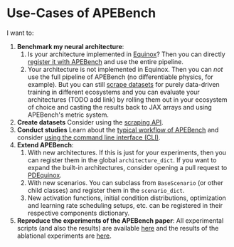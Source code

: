 # Use-Cases of APEBench

I want to:

1. **Benchmark my neural architecture**:
    1. Is your architecture implemented in
       [Equinox](https://github.com/patrick-kidger/equinox)? Then you can
       directly [register it with APEBench](extending_apebench.md) and use the entire
       pipeline.
    2. Your architecture is not implemented in Equinox. Then you can *not* use
       the full pipeline of APEBench (no differentiable physics, for example).
       But you can still [scrape datasets](examples/scrape_datasets.ipynb) for
       purely data-driven training in different ecosystems and you can evaluate
       your architectures (TODO add link) by rolling them out in your ecosystem
       of choice and casting the results back to JAX arrays and using APEBench's
       metric system.
2. **Create datasets** Consider using the [scraping API](examples/scrape_datasets.ipynb).
3. **Conduct studies** Learn about the [typical workflow of
   APEBench](typical_workflow.md) and consider [using the command line interface
   (CLI)](using_cli.md).
4. **Extend APEBench**:
    1. With new architectures. If this is just for your experiments, then you
       can register them in the global `architecture_dict`. If you want to
       expand the built-in architectures, consider opening a pull request to
       [PDEquinox](https://github.com/Ceyron/pdequinox).
    2. With new scenarios. You can subclass from `BaseScenario` (or other child
       classes) and register them in the `scenario_dict`.
    3. New activation functions, initial condition distributions, optimization
       and learning rate scheduling setups, etc. can be registered in their
       respective components dictionary.
5. **Reproduce the experiments of the APEBench paper**: All experimental scripts
   (and also the results) are available
   [here](https://huggingface.co/thuerey-group/apebench-paper) and the results
   of the ablational experiments are
   [here](https://huggingface.co/thuerey-group/apebench-paper-ablations).
